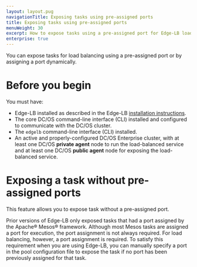```yaml
---
layout: layout.pug
navigationTitle: Exposing tasks using pre-assigned ports
title: Exposing tasks using pre-assigned ports
menuWeight: 30
excerpt: How to expose tasks using a pre-assigned port for Edge-LB load balancing
enterprise: true
---
```


You can expose tasks for load balancing using a pre-assigned port or by assigning a port dynamically.

# Before you begin
You must have:
* Edge-LB installed as described in the Edge-LB [installation instructions](/mesosphere/dcos/services/edge-lb/1.5/getting-started/installing).
* The core DC/OS command-line interface (CLI) installed and configured to communicate with the DC/OS cluster.
* The `edgelb` command-line interface (CLI) installed.
* An active and properly-configured DC/OS Enterprise cluster, with at least one DC/OS **private agent** node to run the load-balanced service and at least one DC/OS **public agent** node for exposing the load-balanced service.

# Exposing a task without pre-assigned ports
This feature allows you to expose task without a pre-assigned port.

Prior versions of Edge-LB only exposed tasks that had a port assigned by the Apache&reg; Mesos&reg; framework. Although most Mesos tasks are assigned a port for execution, the port assignment is not always required. For load balancing, however, a port assignment is required. To satisfy this requirement when you are using Edge-LB, you can manually specify a port in the pool configuration file to expose the task if no port has been previously assigned for that task.
